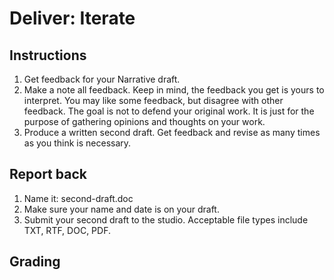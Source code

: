 # Deliver: Iterate

## Instructions
1. Get feedback for your Narrative draft.
2. Make a note all feedback. Keep in mind, the feedback you get is yours to interpret. You may like some feedback, but disagree with other feedback. The goal is not to defend your original work. It is just for the purpose of gathering opinions and thoughts on your work.
3. Produce a written second draft. Get feedback and revise as many times as you think is necessary.


## Report back
1. Name it: second-draft.doc
2. Make sure your name and date is on your draft.
2. Submit your second draft to the studio. Acceptable file types include TXT, RTF, DOC, PDF.

## Grading